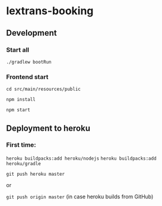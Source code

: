 # lextrans-booking


## Development

### Start all

`./gradlew bootRun`

### Frontend start

`cd src/main/resources/public`

`npm install`

`npm start`

## Deployment to heroku

### First time:
`heroku buildpacks:add heroku/nodejs`
`heroku buildpacks:add heroku/gradle`

`git push heroku master`

or

`git push origin master` (in  case heroku builds from GitHub)